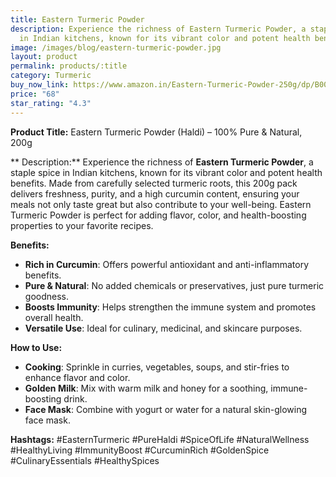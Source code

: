```yaml
---
title: Eastern Turmeric Powder
description: Experience the richness of Eastern Turmeric Powder, a staple spice
  in Indian kitchens, known for its vibrant color and potent health benefits.
image: /images/blog/eastern-turmeric-powder.jpg
layout: product
permalink: products/:title
category: Turmeric
buy_now_link: https://www.amazon.in/Eastern-Turmeric-Powder-250g/dp/B005FIVLUK/ref=sr_1_13?crid=1IBX4K52DVNNJ&tag=ayushmonk-21
price: "68"
star_rating: "4.3"
---
```

**Product Title:** Eastern Turmeric Powder (Haldi) – 100% Pure & Natural, 200g

** Description:**
Experience the richness of **Eastern Turmeric Powder**, a staple spice in Indian kitchens, known for its vibrant color and potent health benefits. Made from carefully selected turmeric roots, this 200g pack delivers freshness, purity, and a high curcumin content, ensuring your meals not only taste great but also contribute to your well-being. Eastern Turmeric Powder is perfect for adding flavor, color, and health-boosting properties to your favorite recipes.

**Benefits:**
- **Rich in Curcumin**: Offers powerful antioxidant and anti-inflammatory benefits.
- **Pure & Natural**: No added chemicals or preservatives, just pure turmeric goodness.
- **Boosts Immunity**: Helps strengthen the immune system and promotes overall health.
- **Versatile Use**: Ideal for culinary, medicinal, and skincare purposes.

**How to Use:**
- **Cooking**: Sprinkle in curries, vegetables, soups, and stir-fries to enhance flavor and color.
- **Golden Milk**: Mix with warm milk and honey for a soothing, immune-boosting drink.
- **Face Mask**: Combine with yogurt or water for a natural skin-glowing face mask.

**Hashtags:**
#EasternTurmeric #PureHaldi #SpiceOfLife #NaturalWellness #HealthyLiving #ImmunityBoost #CurcuminRich #GoldenSpice #CulinaryEssentials #HealthySpices
